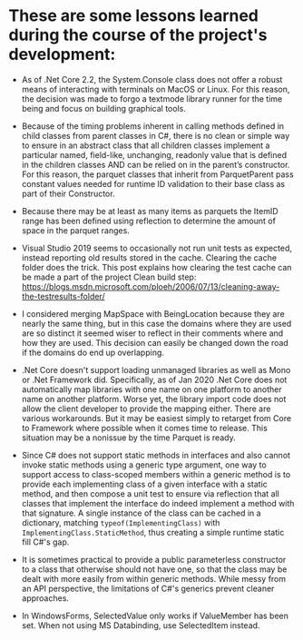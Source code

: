 # These are some lessons learned during the course of the project's development:

* As of .Net Core 2.2, the System.Console class does not offer a robust means of interacting with terminals on MacOS or Linux.  For this reason, the decision was made to forgo a textmode library runner for the time being and focus on building graphical tools.

* Because of the timing problems inherent in calling methods defined in child classes from parent classes in C#, there is no clean or simple way to ensure in an abstract class that all children classes implement a particular named, field-like, unchanging, readonly value that is defined in the children classes AND can be relied on in the parent’s constructor.  For this reason, the parquet classes that inherit from ParquetParent pass constant values needed for runtime ID validation to their base class as part of their Constructor.

* Because there may be at least as many items as parquets the ItemID range has been defined using reflection to determine the amount of space in the parquet ranges.

* Visual Studio 2019 seems to occasionally not run unit tests as expected, instead reporting old results stored in the cache.  Clearing the cache folder does the trick.  This post explains how clearing the test cache can be made a part of the project Clean build step:  https://blogs.msdn.microsoft.com/ploeh/2006/07/13/cleaning-away-the-testresults-folder/

* I considered merging MapSpace with BeingLocation because they are nearly the same thing, but in this case the domains where they are used are so distinct it seemed wiser to reflect in their comments where and how they are used.  This decision can easily be changed down the road if the domains do end up overlapping.

* .Net Core doesn't support loading unmanaged libraries as well as Mono or .Net Framework did.  Specifically, as of Jan 2020 .Net Core does not automatically map libraries with one name on one platform to another name on another platform.  Worse yet, the library import code does not allow the client developer to provide the mapping either.  There are various workarounds.  But it may be easiest simply to retarget from Core to Framework where possible when it comes time to release.  This situation may be a nonissue by the time Parquet is ready.

* Since C# does not support static methods in interfaces and also cannot invoke static methods using a generic type argument, one way to support access to class-scoped members within a generic method is to provide each implementing class of a given interface with a static method, and then compose a unit test to ensure via reflection that all classes that implement the interface do indeed implement a method with that signature.  A single instance of the class can be cached in a dictionary, matching `typeof(ImplementingClass)` with `ImplementingClass.StaticMethod`, thus creating a simple runtime static fill C#'s gap.

* It is sometimes practical to provide a public parameterless constructor to a class that otherwise should not have one, so that the class may be dealt with more easily from within generic methods.  While messy from an API perspective, the limitations of C#'s generics prevent cleaner approaches.

* In WindowsForms, SelectedValue only works if ValueMember has been set.  When not using MS Databinding, use SelectedItem instead.
